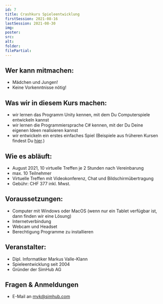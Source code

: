 ```yaml
---
id: 7
title: Crashkurs Spieleentwicklung
firstSession: 2021-08-16
lastSession: 2021-08-30
img:
poster: 
src: 
alt:
folder:
filePartial:
---
```

## Wer kann mitmachen:

* Mädchen und Jungen!
* Keine Vorkenntnisse nötig!

## Was wir in diesem Kurs machen:

* wir lernen das Programm Unity kennen, mit dem Du Computerspiele entwickeln kannst
* wir lernen die Programmiersprache C# kennen, mit der Du Deine eigenen Ideen realisieren kannst
* wir entwickeln ein erstes einfaches Spiel (Beispiele aus früheren Kursen findest Du [hier](../courses).)

## Wie es abläuft:

* August 2021, 10 virtuelle Treffen je 2 Stunden nach Vereinbarung
* max. 10 Teilnehmer
* Virtuelle Treffen mit Videokonferenz, Chat und Bildschirmübertragung
* Gebühr: CHF 377 inkl. Mwst.

## Voraussetzungen:

* Computer mit Windows oder MacOS (wenn nur ein Tablet verfügbar ist, dann finden wir eine Lösung)
* Internetverbindung
* Webcam und Headset
* Berechtigung Programme zu installieren

## Veranstalter:

* Dipl. Informatiker Markus Valle-Klann
* Spieleentwicklung seit 2004
* Gründer der SimHub AG

## Fragen & Anmeldungen

* E-Mail an mvk@simhub.com
